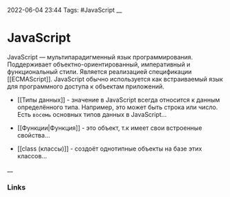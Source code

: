 2022-06-04 23:44
Tags: #JavaScript
__
# JavaScript
JavaScript — мультипарадигменный язык программирования. Поддерживает объектно-ориентированный, императивный и функциональный стили. Является реализацией спецификации [[ECMAScript]]. JavaScript обычно используется как встраиваемый язык для программного доступа к объектам приложений.

- [[Типы данных]] - значение в JavaScript всегда относится к данным определённого типа. Например, это может быть строка или число. Есть `восемь` основных типов данных в JavaScript...

- [[Функции|Функция]] - это объект, т.к имеет свои встроенные свойства...
- [[class (классы)]] - создоёт однотипные объекты на базе этих классов...

__
### Links

